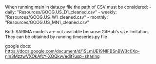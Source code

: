 When running main in data.py file the path of CSV must be considered:
    - daily: "Resources/GOOG.US_D1_cleaned.csv"
    - weekly: "Resources/GOOG.US_W1_cleaned.csv"
    - monthly: "Resources/GOOG.US_MN1_cleaned.csv"

Both SARIMA models are not available because GitHub's size limitation. They can be obtained by running timeseries.py file

google docs: https://docs.google.com/document/d/1SLmUE19NIFBSnBW3c0Xp-nin3MzzwVXOkAfcY-XQQkw/edit?usp=sharing

